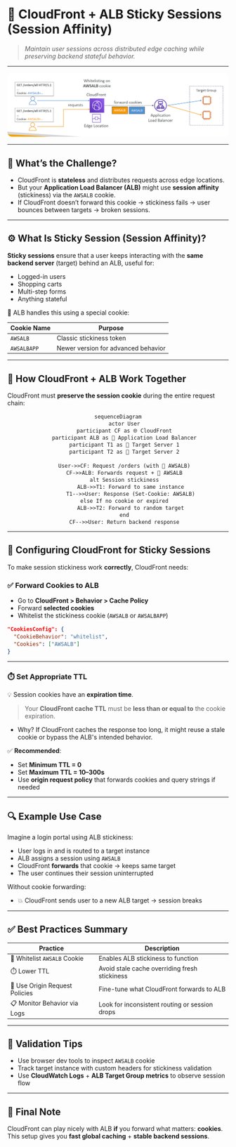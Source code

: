 # 🍪 **CloudFront + ALB Sticky Sessions (Session Affinity)**

> _Maintain user sessions across distributed edge caching while preserving backend stateful behavior._

---

<div align="center">
  <img src="images/cloudfront-alb-sticky.png" alt="CloudFront + ALB Sticky Sessions" style="border-radius: 10px;">
</div>

---

## 📌 What’s the Challenge?

- CloudFront is **stateless** and distributes requests across edge locations.
- But your **Application Load Balancer (ALB)** might use **session affinity** (stickiness) via the `AWSALB` cookie.
- If CloudFront doesn’t forward this cookie → stickiness fails → user bounces between targets → broken sessions.

---

## ⚙️ What Is Sticky Session (Session Affinity)?

**Sticky sessions** ensure that a user keeps interacting with the **same backend server** (target) behind an ALB, useful for:

- Logged-in users
- Shopping carts
- Multi-step forms
- Anything stateful

🧁 ALB handles this using a special cookie:

| Cookie Name | Purpose                             |
| ----------- | ----------------------------------- |
| `AWSALB`    | Classic stickiness token            |
| `AWSALBAPP` | Newer version for advanced behavior |

---

## 🧠 How CloudFront + ALB Work Together

CloudFront must **preserve the session cookie** during the entire request chain:

<div align="center">

```mermaid
sequenceDiagram
    actor User
    participant CF as 🌐 CloudFront
    participant ALB as 🔁 Application Load Balancer
    participant T1 as 🧠 Target Server 1
    participant T2 as 🧠 Target Server 2

    User->>CF: Request /orders (with 🍪 AWSALB)
    CF->>ALB: Forwards request + 🍪 AWSALB
    alt Session stickiness
        ALB->>T1: Forward to same instance
        T1-->>User: Response (Set-Cookie: AWSALB)
    else If no cookie or expired
        ALB->>T2: Forward to random target
    end
    CF-->>User: Return backend response
```

</div>

---

## 🔐 Configuring CloudFront for Sticky Sessions

To make session stickiness work **correctly**, CloudFront needs:

### ✅ Forward Cookies to ALB

- Go to **CloudFront > Behavior > Cache Policy**
- Forward **selected cookies**
- Whitelist the stickiness cookie (`AWSALB` or `AWSALBAPP`)

```json
"CookiesConfig": {
  "CookieBehavior": "whitelist",
  "Cookies": ["AWSALB"]
}
```

---

### ⏱️ Set Appropriate TTL

💡 Session cookies have an **expiration time**.

> Your **CloudFront cache TTL** must be **less than or equal to** the cookie expiration.

- Why? If CloudFront caches the response too long, it might reuse a stale cookie or bypass the ALB's intended behavior.

✅ **Recommended**:

- Set **Minimum TTL = 0**
- Set **Maximum TTL = 10–300s**
- Use **origin request policy** that forwards cookies and query strings if needed

---

## 🔍 Example Use Case

Imagine a login portal using ALB stickiness:

- User logs in and is routed to a target instance
- ALB assigns a session using `AWSALB`
- CloudFront **forwards** that cookie → keeps same target
- The user continues their session uninterrupted

Without cookie forwarding:

- 💥 CloudFront sends user to a new ALB target → session breaks

---

## ✅ Best Practices Summary

| Practice                       | Description                                    |
| ------------------------------ | ---------------------------------------------- |
| 🍪 Whitelist `AWSALB` Cookie   | Enables ALB stickiness to function             |
| ⏱️ Lower TTL                   | Avoid stale cache overriding fresh stickiness  |
| 🔐 Use Origin Request Policies | Fine-tune what CloudFront forwards to ALB      |
| 📋 Monitor Behavior via Logs   | Look for inconsistent routing or session drops |

---

## 🧪 Validation Tips

- Use browser dev tools to inspect `AWSALB` cookie
- Track target instance with custom headers for stickiness validation
- Use **CloudWatch Logs** + **ALB Target Group metrics** to observe session flow

---

## 🧠 Final Note

CloudFront can play nicely with ALB **if** you forward what matters: **cookies**.
This setup gives you **fast global caching** + **stable backend sessions**.
